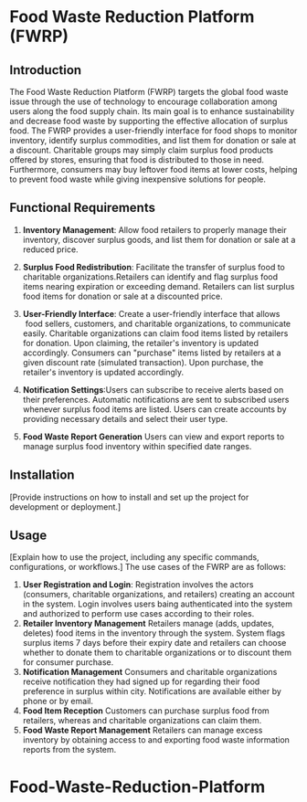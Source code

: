 # Food Waste Reduction Platform (FWRP)

## Introduction
The Food Waste Reduction Platform (FWRP) targets the global food waste issue through the use of technology to encourage collaboration among users along the food supply chain. Its main goal is to enhance sustainability and decrease food waste by supporting the effective allocation of surplus food. The FWRP provides a user-friendly interface for food shops to monitor inventory, identify surplus commodities, and list them for donation or sale at a discount. Charitable groups may simply claim surplus food products offered by stores, ensuring that food is distributed to those in need. Furthermore, consumers may buy leftover food items at lower costs, helping to prevent food waste while giving inexpensive solutions for people.


## Functional Requirements
1. **Inventory Management**: Allow food retailers to properly manage their inventory, discover surplus goods, and list them for donation or sale at a reduced price.
2. **Surplus Food Redistribution**: Facilitate the transfer of surplus food to charitable organizations.Retailers can  identify and flag surplus food items nearing expiration or exceeding demand.
Retailers can list surplus food items for donation or sale at a discounted price.
3. **User-Friendly Interface**: Create a user-friendly interface that allows  food sellers, customers, and charitable organizations, to communicate easily. Charitable organizations can claim food items listed by retailers for donation. Upon claiming, the retailer's inventory is updated accordingly. Consumers can "purchase" items listed by retailers at a given discount rate (simulated transaction).
Upon purchase, the retailer's inventory is updated accordingly.
5. **Notification Settings**:Users can subscribe to receive alerts based on their preferences.
Automatic notifications are sent to subscribed users whenever surplus food items are listed.
Users can create accounts by providing necessary details and select their user type.

6. **Food Waste Report Generation** Users can view and export reports to manage surplus food inventory within specified date ranges.

## Installation
[Provide instructions on how to install and set up the project for development or deployment.]

## Usage
[Explain how to use the project, including any specific commands, configurations, or workflows.]
The use cases of the FWRP are as follows:
1. **User Registration and Login**: Registration involves the actors (consumers, charitable organizations, and retailers) creating an account in the system. Login involves users baing authenticated into the system and authorized to perform use cases according to their roles.
2. **Retailer Inventory Management** Retailers manage (adds, updates, deletes) food items in the inventory through the system. System flags surplus items 7 days before their expiry date and retailers can choose whether to donate them to charitable organizations or to discount them for consumer purchase.
3. **Notification Management** Consumers and charitable organizations receive notification they had signed up for regarding their food preference in surplus within city. Notifications are available either by phone or by email.
4. **Food Item Reception** Customers can purchase surplus food from retailers, whereas and charitable organizations can claim them. 
5. **Food Waste Report Management** Retailers can manage excess inventory by obtaining access to and exporting food waste information reports from the system.

# Food-Waste-Reduction-Platform